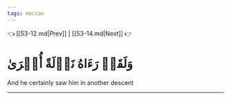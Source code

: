 ```yaml
---
tags: meccan
---
```


👈 [[53-12.md|Prev]] | [[53-14.md|Next]] 👉

# وَلَقَدۡ رَءَاهُ نَزۡلَةً أُخۡرَىٰ

And he certainly saw him in another descent

---

